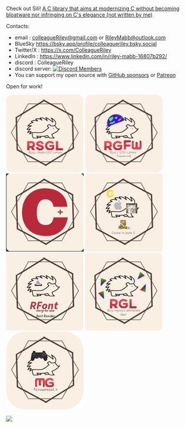 Check out Sili! [A C library that aims at modernizing C without becoming bloatware nor infringing on C's elegance (not written by me)](https://github.com/EimaMei/sili)

Contacts:

- email : colleagueRiley@gmail.com or RileyMabb@outlook.com
- BlueSky https://bsky.app/profile/colleagueriley.bsky.social
- Twitter/X : https://x.com/ColleagueRiley
- LinkedIn : https://www.linkedin.com/in/riley-mabb-16807b292/
- discord : ColleagueRiley
- discord server: [![Discord Members](https://img.shields.io/discord/829003376532258816.svg?label=Discord&logo=discord)](https://discord.gg/pXVNgVVbvh)
- You can support my open source with [GitHub sponsors](https://github.com/sponsors/ColleagueRiley) or [Patreon](www.patreon.com/c/ColleagueRiley)

Open for work!


[![AltText](https://github.com/ColleagueRiley/ColleagueRiley/blob/main/rsgl.png?raw=true)](https://github.com/ColleagueRiley/RSGL)
[![AltText](https://github.com/ColleagueRiley/ColleagueRiley/blob/main/rgfw.png?raw=true)](https://github.com/ColleagueRiley/RGFW)
[![AltText](https://github.com/ColleagueRiley/ColleagueRiley/blob/main/cplus.png?raw=true)](https://github.com/ColleagueRiley/c-plus)
[![AltText](https://github.com/ColleagueRiley/ColleagueRiley/blob/main/silicon-h.png?raw=true)](https://github.com/eimamei/silicon)
[![AltText](https://github.com/ColleagueRiley/ColleagueRiley/blob/main/rfont.png?raw=true)](https://github.com/ColleagueRiley/RFont)
[![AltText](https://github.com/ColleagueRiley/ColleagueRiley/blob/main/rgl.png?raw=true)](https://github.com/ColleagueRiley/RGL)
[![AltText](https://github.com/ColleagueRiley/ColleagueRiley/blob/main/minigamepad.png?raw=true)](https://github.com/ColleagueRiley/minigamepad)

![](https://komarev.com/ghpvc/?username=ColleagueRiley&style=flat-square)
